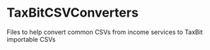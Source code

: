 # TaxBitCSVConverters
Files to help convert common CSVs from income services to TaxBit importable CSVs
